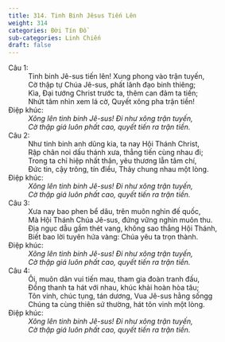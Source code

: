 ```yaml
---
title: 314. Tinh Binh Jêsus Tiến Lên
weight: 314
categories: Đời Tín Đồ
sub-categories: Linh Chiến
draft: false
---
```

<dl><dt>Câu 1:</dt><dd data-verse="1">Tinh binh Jê-sus tiến lên! Xung phong vào trận tuyến, <br/>Cờ thập tự Chúa Jê-sus, phất lãnh đạo binh thiêng; <br/>Kìa, Ðại tướng Christ trước ta, thêm can đảm ta tiến; <br/>Nhứt tâm nhìn xem lá cờ, Quyết xông pha trận tiền! </dd><dt>Điệp khúc:</dt><dd data-chorus="1"><em>Xông lên tinh binh Jê-sus! Ði như xông trận tuyến, <br/>Cờ thập giá luôn phất cao, quyết tiến ra trận tiền. </em></dd><dt>Câu 2:</dt><dd data-verse="2">Như tinh binh anh dũng kia, ta nay Hội Thánh Christ, <br/>Rập chân noi dấu thánh xưa, thẳng tiến cùng nhau đi; <br/>Trong ta chỉ hiệp nhất thân, yêu thương lẫn tâm chí, <br/>Ðức tin, cậy trông, tín điều, Thảy chung nhau một lòng. </dd><dt>Điệp khúc:</dt><dd data-chorus="1"><em>Xông lên tinh binh Jê-sus! Ði như xông trận tuyến, <br/>Cờ thập giá luôn phất cao, quyết tiến ra trận tiền. </em></dd><dt>Câu 3:</dt><dd data-verse="3">Xưa nay bao phen bể dâu, trên muôn nghìn đế quốc, <br/>Mà Hội Thánh Chúa Jê-sus, đứng vững nghìn muôn thu. <br/>Địa ngục dẫu gầm thét vang, không sao thắng Hội Thánh, <br/>Biết bao lời tuyên hứa vàng: Chúa yêu ta trọn thành. </dd><dt>Điệp khúc:</dt><dd data-chorus="1"><em>Xông lên tinh binh Jê-sus! Ði như xông trận tuyến, <br/>Cờ thập giá luôn phất cao, quyết tiến ra trận tiền. </em></dd><dt>Câu 4:</dt><dd data-verse="4">Ôi, muôn dân vui tiến mau, tham gia đoàn tranh đấu, <br/>Ðồng thanh ta hát với nhau, khúc khải hoàn hòa tâu; <br/>Tôn vinh, chúc tụng, tán dương, Vua Jê-sus hằng sốngg <br/>Chúng ta cùng thiên sứ thường, hát tôn vinh một lòng. </dd><dt>Điệp khúc:</dt><dd data-chorus="1"><em>Xông lên tinh binh Jê-sus! Ði như xông trận tuyến, <br/>Cờ thập giá luôn phất cao, quyết tiến ra trận tiền. </em></dd></dl>